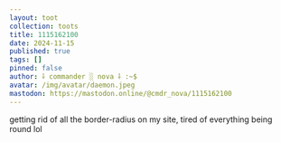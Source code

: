 ```yaml
---
layout: toot
collection: toots
title: 1115162100
date: 2024-11-15
published: true
tags: []
pinned: false
author: ⸸ commander ░ nova ⸸ :~$
avatar: /img/avatar/daemon.jpeg
mastodon: https://mastodon.online/@cmdr_nova/1115162100
---
```


getting rid of all the border-radius on my site, tired of everything being round lol
